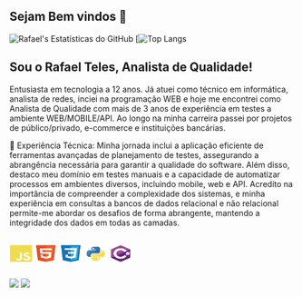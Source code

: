 ## Sejam Bem vindos 👋

<!--
**Rafatrl/Rafatrl** is a ✨ _special_ ✨ repository because its `README.md` (this file) appears on your GitHub profile.

Here are some ideas to get you started:

- 🔭 I’m currently working on ...
- 🌱 I’m currently learning ...
- 👯 I’m looking to collaborate on ...
- 🤔 I’m looking for help with ...
- 💬 Ask me about ...
- 📫 How to reach me: ...
- 😄 Pronouns: ...
- ⚡ Fun fact: ...
-->


![Rafael's Estatísticas do GitHub](https://github-readme-stats.vercel.app/api?username=rafatrl&count_private=true&show_icons=true&theme=gotham) [![Top Langs](https://github-readme-stats.vercel.app/api/top-langs/?username=rafatrl&layout=compact)

## Sou o Rafael Teles, Analista de Qualidade!
Entusiasta em tecnologia a 12 anos. Já atuei como técnico em informática, analista de redes, inciei na programação WEB e hoje me encontrei como Analista de Qualidade com mais de 3 anos de experiência em testes a ambiente WEB/MOBILE/API. Ao longo na minha carreira passei por projetos de público/privado, e-commerce e instituições bancárias.

🔧 Experiência Técnica:
Minha jornada inclui a aplicação eficiente de ferramentas avançadas de planejamento de testes, assegurando a abrangência necessária para garantir a qualidade do software. Além disso, destaco meu domínio em testes manuais e a capacidade de automatizar processos em ambientes diversos, incluindo mobile, web e API. Acredito na importância de compreender a complexidade dos sistemas, e minha experiência em consultas a bancos de dados relacional e não relacional permite-me abordar os desafios de forma abrangente, mantendo a integridade dos dados em todas as camadas.



<div style="display: inline_block"><br>
  <img align="center" alt="Rafa-Js" height="30" width="40" src="https://raw.githubusercontent.com/devicons/devicon/master/icons/javascript/javascript-plain.svg">
  <img align="center" alt="Rafa-HTML" height="30" width="40" src="https://raw.githubusercontent.com/devicons/devicon/master/icons/html5/html5-original.svg">
  <img align="center" alt="Rafa-CSS" height="30" width="40" src="https://raw.githubusercontent.com/devicons/devicon/master/icons/css3/css3-original.svg">
  <img align="center" alt="Rafa-Python" height="30" width="40" src="https://raw.githubusercontent.com/devicons/devicon/master/icons/python/python-original.svg">
  <img align="center" alt="Rafa-Csharp" height="30" width="40" src="https://raw.githubusercontent.com/devicons/devicon/master/icons/csharp/csharp-original.svg">
</div>
  
  ##
 
<div> 
  <a href = "mailto:rafaeltrl13@gmail.com"><img src="https://img.shields.io/badge/-Gmail-%23333?style=for-the-badge&logo=gmail&logoColor=white" target="_blank"></a>
  <a href="https://www.linkedin.com/in/rafaeltrl" target="_blank"><img src="https://img.shields.io/badge/-LinkedIn-%230077B5?style=for-the-badge&logo=linkedin&logoColor=white" target="_blank"></a> 
  
</div>
